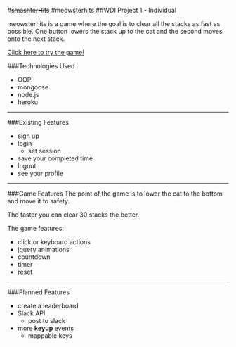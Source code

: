 #~~smashterHits~~
#meowsterhits
##WDI Project 1 - Individual

meowsterhits is a game where the goal is to clear all the stacks as fast as possible. One button lowers the stack up to the cat and the second moves onto the next stack. 

[Click here to try the game!](https://meowsterhits.herokuapp.com/)

###Technologies Used
- OOP
- mongoose
- node.js
- heroku

---
###Existing Features
- sign up
- login
	- set session
- save your completed time
- logout
- see your profile

---

###Game Features
The point of the game is to lower the cat to the bottom and move it to safety.

The faster you can clear 30 stacks the better.

The game features:
- click or keyboard actions
- jquery animations
- countdown
- timer
- reset

---

###Planned Features
- create a leaderboard
- Slack API
	- post to slack
- more **keyup** events
	- mappable keys